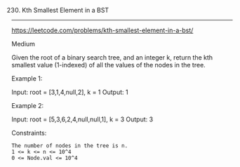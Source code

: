 230. Kth Smallest Element in a BST
------------------------------------------------------------
https://leetcode.com/problems/kth-smallest-element-in-a-bst/

Medium

Given the root of a binary search tree, and an integer k, return the kth smallest value (1-indexed) of all the values of the nodes in the tree.

 

Example 1:

Input: root = [3,1,4,null,2], k = 1
Output: 1

Example 2:

Input: root = [5,3,6,2,4,null,null,1], k = 3
Output: 3

 

Constraints:

    The number of nodes in the tree is n.
    1 <= k <= n <= 10^4
    0 <= Node.val <= 10^4

 
